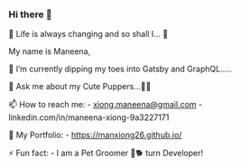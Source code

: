 ### Hi there 👋

<!--
**Manxiong26/Manxiong26** is a ✨ _special_ ✨ repository because its `README.md` (this file) appears on your GitHub profile.
-->
🌱 Life is always changing and so shall I... 🌱

My name is Maneena,

🔭 I’m currently dipping my toes into Gatsby and GraphQL.....

💬 Ask me about my Cute Puppers...:feet::poodle:

📫 How to reach me: 
    - xiong.maneena@gmail.com
    - linkedin.com/in/maneena-xiong-9a3227171

:bust_in_silhouette: My Portfolio:
    - https://manxiong26.github.io/

⚡ Fun fact: 
    - I am a Pet Groomer :dog::dog2: turn Developer!

